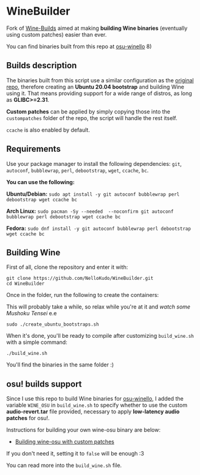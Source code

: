 # WineBuilder

Fork of [Wine-Builds](https://github.com/Kron4ek/Wine-Builds) aimed at making **building Wine binaries** (eventually using custom patches) easier than ever.

You can find binaries built from this repo at [osu-winello](https://github.com/NelloKudo/osu-winello) 8)

## Builds description

The binaries built from this script use a similar configuration as the [original repo](https://github.com/Kron4ek/Wine-Builds), therefore creating an **Ubuntu 20.04 bootstrap** and building Wine using it. That means providing support for a wide range of distros, as long as **GLIBC>=2.31**.

**Custom patches** can be applied by simply copying those into the `custompatches` folder of the repo, the script will handle the rest itself.

`ccache` is also enabled by default.

## Requirements

Use your package manager to install the following dependencies: `git`, `autoconf`, `bubblewrap`, `perl`, `debootstrap`, `wget`, `ccache`, `bc`.

**You can use the following:**

**Ubuntu/Debian:** `sudo apt install -y git autoconf bubblewrap perl debootstrap wget ccache bc`

**Arch Linux:** `sudo pacman -Sy --needed  --noconfirm git autoconf bubblewrap perl debootstrap wget ccache bc`

**Fedora:** `sudo dnf install -y git autoconf bubblewrap perl debootstrap wget ccache bc`

## Building Wine

First of all, clone the repository and enter it with:

```
git clone https://github.com/NelloKudo/WineBuilder.git
cd WineBuilder
```

Once in the folder, run the following to create the containers:

This will probably take a while, so relax while you're at it and *watch some Mushoku Tensei* e.e

```
sudo ./create_ubuntu_bootstraps.sh
```
When it's done, you'll be ready to compile after customizing `build_wine.sh` with a simple command:

```
./build_wine.sh
```
You'll find the binaries in the same folder :)

## osu! builds support

Since I use this repo to build Wine binaries for  [osu-winello](https://github.com/NelloKudo/osu-winello), I added the variable `WINE_OSU` in `build_wine.sh` to specify whether to use the custom **audio-revert.tar** file provided, necessary to apply **low-latency audio patches** for osu!. 

Instructions for building your own wine-osu binary are below:

- [Building wine-osu with custom patches](https://gist.github.com/NelloKudo/b6f6d48807548bd3cacd3018a1cadef5)

If you don't need it, setting it to `false` will be enough :3

You can read more into the `build_wine.sh` file.

